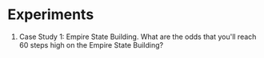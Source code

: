 # Experiments

1. Case Study 1: Empire State Building. What are the odds that you'll reach 60 steps high on the Empire State Building?
